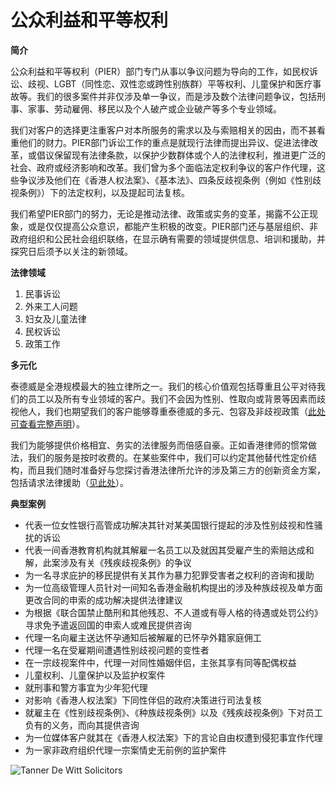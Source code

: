 # 公众利益和平等权利

**简介**

公众利益和平等权利（PIER）部门专门从事以争议问题为导向的工作，如民权诉讼、歧视、LGBT（同性恋、双性恋或跨性别族群）平等权利、儿童保护和医疗事故等。我们的很多案件并非仅涉及单一争议，而是涉及数个法律问题争议，包括刑事、家事、劳动雇佣、移民以及个人破产或企业破产等多个专业领域。

我们对客户的选择更注重客户对本所服务的需求以及与索赔相关的因由，而不甚看重他们的财力。PIER部门诉讼工作的重点是就现行法律而提出异议、促进法律改革，或倡议保留现有法律条款，以保护少数群体或个人的法律权利，推进更广泛的社会、政府或经济影响和改革。我们曾为多个面临法定权利争议的客户作代理，这些争议涉及他们在《香港人权法案》、《基本法》、四条反歧视条例（例如《性别歧视条例》）下的法定权利，以及提起司法复核。

我们希望PIER部门的努力，无论是推动法律、政策或实务的变革，揭露不公正现象，或是仅仅提高公众意识，都能产生积极的改变。PIER部门还与基层组织、非政府组织和公民社会组织联络，在显示确有需要的领域提供信息、培训和援助，并探究日后须予以关注的新领域。

**法律领域**

1. 民事诉讼
2. 外来工人问题
3. 妇女及儿童法律
4. 民权诉讼
5. 政策工作

**多元化**

泰德威是全港规模最大的独立律所之一。我们的核心价值观包括尊重且公平对待我们的员工以及所有专业领域的客户。我们不会因为性别、性取向或背景等因素而歧视他人，我们也期望我们的客户能够尊重泰德威的多元、包容及非歧视政策（[此处可查看完整声明](https://www.tannerdewitt.com/our-diversity-statement/)）。

我们为能够提供价格相宜、务实的法律服务而倍感自豪。正如香港律师的惯常做法，我们的服务是按时收费的。在某些案件中，我们可以约定其他替代性定价结构，而且我们随时准备好与您探讨香港法律所允许的涉及第三方的创新资金方案，包括请求法律援助（[见此处](https://www.lad.gov.hk/index.html)）。

**典型案例**

- 代表一位女性银行高管成功解决其针对某美国银行提起的涉及性别歧视和性骚扰的诉讼
- 代表一间香港教育机构就其解雇一名员工以及就因其受雇产生的索赔达成和解，此案涉及有关《残疾歧视条例》的争议
- 为一名寻求庇护的移民提供有关其作为暴力犯罪受害者之权利的咨询和援助
- 为一位高级管理人员针对一间知名香港金融机构提出的涉及种族歧视及单方面更改合同的申索的成功解决提供法律建议
- 为根据《联合国禁止酷刑和其他残忍、不人道或有辱人格的待遇或处罚公约》寻求免予遣返回国的申索人或难民提供咨询
- 代理一名向雇主送达怀孕通知后被解雇的已怀孕外籍家庭佣工
- 代理一名在受雇期间遭遇性别歧视问题的变性者
- 在一宗歧视案件中，代理一对同性婚姻伴侣，主张其享有同等配偶权益
- 儿童权利、儿童保护以及监护权案件
- 就刑事和警方事宜为少年犯代理
- 对影响《香港人权法案》下同性伴侣的政府决策进行司法复核
- 就雇主在《性别歧视条例》、《种族歧视条例》以及《残疾歧视条例》下对员工负有的义务，而向其提供咨询
- 为一位媒体客户就其在《香港人权法案》下的言论自由权遭到侵犯事宜作代理
- 为一家非政府组织代理一宗案情史无前例的监护案件

![Tanner De Witt Solicitors](https://www.tannerdewitt.com/wp-content/uploads/2020/01/copy-tdw-logo-1.png?lossy=1&strip=1&webp=1)
<!-- tcd_original_link https://www.tannerdewitt.com/zh-hans/practice-areas/public-interest-and-equal-rights/ -->
